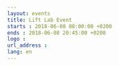 ```yaml
---
layout: events
title: Lift Lab Event
starts : 2018-06-08 08:00:00 +0200
ends : 2018-06-08 20:45:00 +0200
logo :
url_address :
lang: en
---
```


